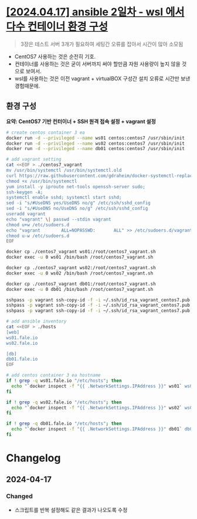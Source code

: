 # [[2024.04.17] ansible 2일차 - wsl 에서 다수 컨테이너 환경 구성](2024-04-17-3rd-centos7-setting-on-wsl.md)

> 3장은 테스트 서버 3개가 필요하여 세팅간 오류를 잡아서 시간이 많아 소모됨

  * CentOS7 사용하는 것은 순전히 기호.
  * 컨테이너를 사용하는 것은 굳이 서버까지 써야 할만큼 자원 사용량이 높지 않을 것으로 보여서.
  * wsl를 사용하는 것은 이전 vagrant + virtualBOX 구성간 설치 오류로 시간만 보낸 경험때문에.  

## 환경 구성

**요약: CentOS7 기반 컨터이너 + SSH 원격 접속 설정 + vagrant 설정**


```bash
# create centos container 3 ea 
docker run -d --privileged --name ws01 centos:centos7 /usr/sbin/init
docker run -d --privileged --name ws02 centos:centos7 /usr/sbin/init
docker run -d --privileged --name db01 centos:centos7 /usr/sbin/init

# add vagrant setting 
cat <<EOF > ./centos7_vagrant
mv /usr/bin/systemctl /usr/bin/systemctl.old
curl https://raw.githubusercontent.com/gdraheim/docker-systemctl-replacement/master/files/docker/systemctl.py > /usr/bin/systemctl
chmod +x /usr/bin/systemctl
yum install -y iproute net-tools openssh-server sudo;
ssh-keygen -A;
systemctl enable sshd; systemctl start sshd;
sed -i "s/#UseDNS yes/UseDNS no/g" /etc/ssh/sshd_config
sed -i "s/#UseDNS no/UseDNS no/g" /etc/ssh/sshd_config
useradd vagrant
echo "vagrant" \| passwd --stdin vagrant
chmod u+w /etc/sudoers.d
echo "vagrant        ALL=NOPASSWD:       ALL" >> /etc/sudoers.d/vagrant
chmod u-w /etc/sudoers.d
EOF

docker cp ./centos7_vagrant ws01:/root/centos7_vagrant.sh
docker exec -u 0 ws01 /bin/bash /root/centos7_vagrant.sh

docker cp ./centos7_vagrant ws02:/root/centos7_vagrant.sh
docker exec -u 0 ws02 /bin/bash /root/centos7_vagrant.sh

docker cp ./centos7_vagrant db01:/root/centos7_vagrant.sh
docker exec -u 0 db01 /bin/bash /root/centos7_vagrant.sh

sshpass -p vagrant ssh-copy-id -f -i ~/.ssh/id_rsa_vagrant_centos7.pub vagrant@`docker inspect -f "{{ .NetworkSettings.IPAddress }}" ws01`
sshpass -p vagrant ssh-copy-id -f -i ~/.ssh/id_rsa_vagrant_centos7.pub vagrant@`docker inspect -f "{{ .NetworkSettings.IPAddress }}" ws02`
sshpass -p vagrant ssh-copy-id -f -i ~/.ssh/id_rsa_vagrant_centos7.pub vagrant@`docker inspect -f "{{ .NetworkSettings.IPAddress }}" db01`

# add ansible inventory 
cat <<EOF > ./hosts
[web]
ws01.fale.io
ws02.fale.io

[db]
db01.fale.io
EOF

# add centos container 3 ea hostname
if ! grep -q ws01.fale.io "/etc/hosts"; then
  echo "`docker inspect -f "{{ .NetworkSettings.IPAddress }}" ws01` ws01.fale.io" >> /etc/hosts
fi

if ! grep -q ws02.fale.io "/etc/hosts"; then
  echo "`docker inspect -f "{{ .NetworkSettings.IPAddress }}" ws02` ws02.fale.io" >> /etc/hosts
fi

if ! grep -q db01.fale.io "/etc/hosts"; then
  echo "`docker inspect -f "{{ .NetworkSettings.IPAddress }}" db01` db01.fale.io" >> /etc/hosts
fi
```

# Changelog

## 2024-04-17

### Changed 
- 스크립트를 반복 설정해도 같은 결과가 나오도록 수정
